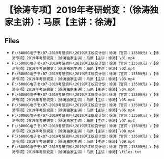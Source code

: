 # 【徐涛专项】2019年考研蜕变：（徐涛独家主讲）：马原【主讲：徐涛】

## Files

- `F:/5000G电子书\07-2019考研资料\2019沪江蜕变计划：徐涛（官网：13500元）\【徐涛专项】2019年考研蜕变：（徐涛独家主讲）：马原【主讲：徐涛】\01.mp4`
- `F:/5000G电子书\07-2019考研资料\2019沪江蜕变计划：徐涛（官网：13500元）\【徐涛专项】2019年考研蜕变：（徐涛独家主讲）：马原【主讲：徐涛】\02.mp4`
- `F:/5000G电子书\07-2019考研资料\2019沪江蜕变计划：徐涛（官网：13500元）\【徐涛专项】2019年考研蜕变：（徐涛独家主讲）：马原【主讲：徐涛】\03.mp4`
- `F:/5000G电子书\07-2019考研资料\2019沪江蜕变计划：徐涛（官网：13500元）\【徐涛专项】2019年考研蜕变：（徐涛独家主讲）：马原【主讲：徐涛】\04.mp4`
- `F:/5000G电子书\07-2019考研资料\2019沪江蜕变计划：徐涛（官网：13500元）\【徐涛专项】2019年考研蜕变：（徐涛独家主讲）：马原【主讲：徐涛】\05.mp4`
- `F:/5000G电子书\07-2019考研资料\2019沪江蜕变计划：徐涛（官网：13500元）\【徐涛专项】2019年考研蜕变：（徐涛独家主讲）：马原【主讲：徐涛】\06.mp4`
- `F:/5000G电子书\07-2019考研资料\2019沪江蜕变计划：徐涛（官网：13500元）\【徐涛专项】2019年考研蜕变：（徐涛独家主讲）：马原【主讲：徐涛】\07.mp4`
- `F:/5000G电子书\07-2019考研资料\2019沪江蜕变计划：徐涛（官网：13500元）\【徐涛专项】2019年考研蜕变：（徐涛独家主讲）：马原【主讲：徐涛】\08.mp4`
- `F:/5000G电子书\07-2019考研资料\2019沪江蜕变计划：徐涛（官网：13500元）\【徐涛专项】2019年考研蜕变：（徐涛独家主讲）：马原【主讲：徐涛】\09.mp4`
- `F:/5000G电子书\07-2019考研资料\2019沪江蜕变计划：徐涛（官网：13500元）\【徐涛专项】2019年考研蜕变：（徐涛独家主讲）：马原【主讲：徐涛】\files.txt`
